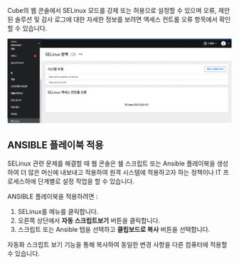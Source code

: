 Cube의 웹 콘솔에서 SELinux 모드를 강제 또는 허용으로 설정할 수 있으며 오류, 제안된 솔루션 및 감사 로그에 대한 자세한 정보를 보려면 액세스 컨트롤 오류 항목에서 확인 할 수 있습니다.

![cube-selinux.png](../../assets/images/cube-selinux.png)

## ANSIBLE 플레이북 적용
SELinux 관련 문제를 해결할 때 웹 콘솔은 쉘 스크립트 또는 Ansible 플레이북을 생성하여 더 많은 머신에 내보내고 적용하여 원격 시스템에 적용하고자 하는 정책이나 IT 프로세스하에 단계별로 설정 작업을 할 수 있습니다.

ANSIBLE 플레이북을 적용하려면 : 

1. SELinux를 메뉴를 클릭합니다.
2. 오른쪽 상단에서 **자동 스크립트보기** 버튼을 클릭합니다.
3. 스크립트 또는 Ansible 탭을 선택하고 **클립보드로 복사** 버튼을 선택합니다.

자동화 스크립트 보기 기능을 통해 복사하여 동일한 변경 사항을 다른 컴퓨터에 적용할 수 있습니다.